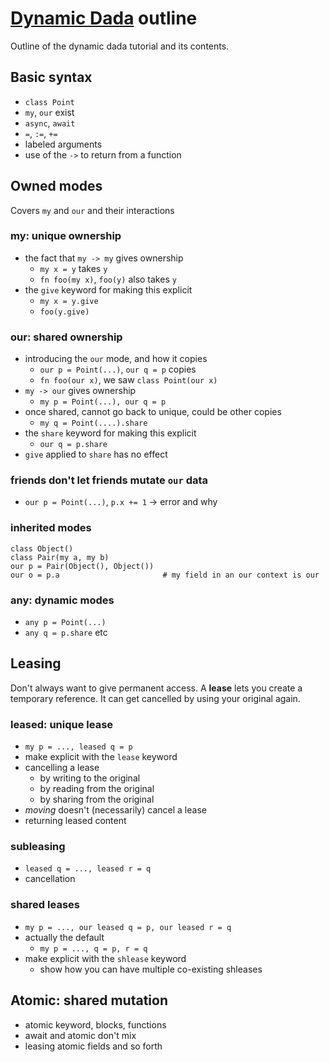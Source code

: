 # [Dynamic Dada](./dyn_tutorial.md) outline

Outline of the dynamic dada tutorial and its contents.

## Basic syntax

* `class Point`
* `my`, `our` exist
* `async`, `await`
* `=`, `:=`, `+=`
* labeled arguments
* use of the `->` to return from a function

## Owned modes

Covers `my` and `our` and their interactions

### my: unique ownership

* the fact that `my -> my` gives ownership
    * `my x = y` takes `y`
    * `fn foo(my x)`, `foo(y)` also takes `y`
* the `give` keyword for making this explicit
    * `my x = y.give`
    * `foo(y.give)`

### our: shared ownership

* introducing the `our` mode, and how it copies
    * `our p = Point(...)`, `our q = p` copies
    * `fn foo(our x)`, we saw `class Point(our x)`
* `my -> our` gives ownership
    * `my p = Point(...), our q = p`
* once shared, cannot go back to unique, could be other copies
    * `my q = Point(....).share`
* the `share` keyword for making this explicit
    * `our q = p.share`
* `give` applied to `share` has no effect

### friends don't let friends mutate `our` data

* `our p = Point(...)`, `p.x += 1` → error and why

### inherited modes

```
class Object()
class Pair(my a, my b)
our p = Pair(Object(), Object())
our o = p.a                       # my field in an our context is our
```

### any: dynamic modes

* `any p = Point(...)`
* `any q = p.share` etc

## Leasing

Don't always want to give permanent access. A **lease** lets you create a temporary reference. It can get cancelled by using your original again.

### leased: unique lease

* `my p = ..., leased q = p`
* make explicit with the `lease` keyword
* cancelling a lease
    * by writing to the original
    * by reading from the original
    * by sharing from the original
* *moving* doesn't (necessarily) cancel a lease
* returning leased content

### subleasing

* `leased q = ..., leased r = q`
* cancellation

### shared leases

* `my p = ..., our leased q = p, our leased r = q`
* actually the default
    * `my p = ..., q = p, r = q`
* make explicit with the `shlease` keyword
    * show how you can have multiple co-existing shleases

## Atomic: shared mutation

* atomic keyword, blocks, functions
* await and atomic don't mix
* leasing atomic fields and so forth
